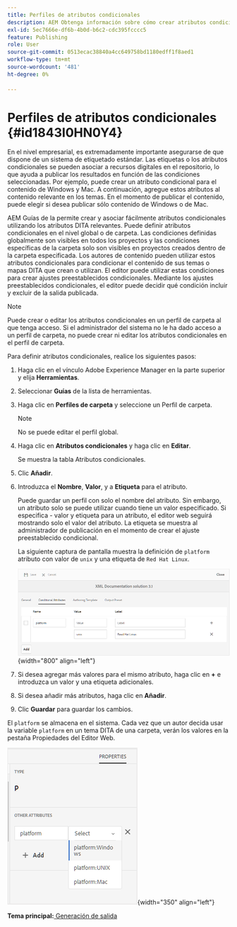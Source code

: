 ```yaml
---
title: Perfiles de atributos condicionales
description: AEM Obtenga información sobre cómo crear atributos condicionales en Guías de. Utilice atributos condicionales en la carpeta y perfiles globales para condicionalizar el contenido.
exl-id: 5ec7666e-df6b-4b0d-b6c2-cdc395fcccc5
feature: Publishing
role: User
source-git-commit: 0513ecac38840a4cc649758bd1180edff1f8aed1
workflow-type: tm+mt
source-wordcount: '481'
ht-degree: 0%

---
```


# Perfiles de atributos condicionales {#id1843I0HN0Y4}

En el nivel empresarial, es extremadamente importante asegurarse de que dispone de un sistema de etiquetado estándar. Las etiquetas o los atributos condicionales se pueden asociar a recursos digitales en el repositorio, lo que ayuda a publicar los resultados en función de las condiciones seleccionadas. Por ejemplo, puede crear un atributo condicional para el contenido de Windows y Mac. A continuación, agregue estos atributos al contenido relevante en los temas. En el momento de publicar el contenido, puede elegir si desea publicar sólo contenido de Windows o de Mac.

AEM Guías de la permite crear y asociar fácilmente atributos condicionales utilizando los atributos DITA relevantes. Puede definir atributos condicionales en el nivel global o de carpeta. Las condiciones definidas globalmente son visibles en todos los proyectos y las condiciones específicas de la carpeta solo son visibles en proyectos creados dentro de la carpeta especificada. Los autores de contenido pueden utilizar estos atributos condicionales para condicionar el contenido de sus temas o mapas DITA que crean o utilizan. El editor puede utilizar estas condiciones para crear ajustes preestablecidos condicionales. Mediante los ajustes preestablecidos condicionales, el editor puede decidir qué condición incluir y excluir de la salida publicada.

>[!NOTE]
>
> Puede crear o editar los atributos condicionales en un perfil de carpeta al que tenga acceso. Si el administrador del sistema no le ha dado acceso a un perfil de carpeta, no puede crear ni editar los atributos condicionales en el perfil de carpeta.

Para definir atributos condicionales, realice los siguientes pasos:

1. Haga clic en el vínculo Adobe Experience Manager en la parte superior y elija **Herramientas**.

1. Seleccionar **Guías** de la lista de herramientas.

1. Haga clic en **Perfiles de carpeta** y seleccione un Perfil de carpeta.

   >[!NOTE]
   >
   > No se puede editar el perfil global.

1. Haga clic en **Atributos condicionales** y haga clic en **Editar**.

   Se muestra la tabla Atributos condicionales.

1. Clic **Añadir**.

1. Introduzca el **Nombre**, **Valor**, y a **Etiqueta** para el atributo.

   Puede guardar un perfil con solo el nombre del atributo. Sin embargo, un atributo solo se puede utilizar cuando tiene un valor especificado. Si especifica - valor y etiqueta para un atributo, el editor web seguirá mostrando solo el valor del atributo. La etiqueta se muestra al administrador de publicación en el momento de crear el ajuste preestablecido condicional.

   La siguiente captura de pantalla muestra la definición de `platform` atributo con valor de `unix` y una etiqueta de `Red Hat Linux`.

   ![](images/add-profile.png){width="800" align="left"}

1. Si desea agregar más valores para el mismo atributo, haga clic en **+** e introduzca un valor y una etiqueta adicionales.

1. Si desea añadir más atributos, haga clic en **Añadir**.

1. Clic **Guardar** para guardar los cambios.


El `platform` se almacena en el sistema. Cada vez que un autor decida usar la variable `platform` en un tema DITA de una carpeta, verán los valores en la pestaña Propiedades del Editor Web.

![](images/properties-tab.png){width="350" align="left"}

**Tema principal:**[ Generación de salida](generate-output.md)
